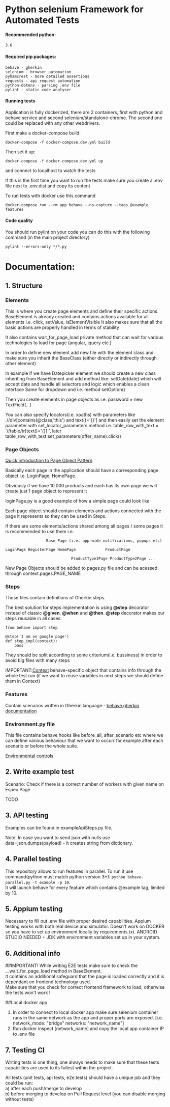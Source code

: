 # Python selenium Framework for Automated Tests

#### Recommended python:
    3.6
#### Required pip packages:

    behave - gherkin
    selenium - browser automation
    pyhamcrest - more detailed assertions
    requests - api request automation
    python-dotenv - parsing .env file
    pylint - static code analyser

#### Running tests

Application is fully dockerized, there are 2 containers, first with python and behave service and second selenium/standalone-chrome.
The second one could be replaced with any other webdrivers.

First make a docker-compose build:
  
    docker-compose -f docker-compose.dev.yml build

Then set it up:
   
    docker-compose -f docker-compose.dev.yml up

and connect to localhost to watch the tests

If this is the first time you want to run the tests make sure you create a .env file next to .env.dist and copy its content

To run tests with docker use this command

    docker-compose run --rm app behave --no-capture --tags @example features
    
#### Code quality

You should run pylint on your code you can do this with the following command (in the main project directory)

    pylint --errors-only */*.py

# Documentation:

## 1. Structure

### Elements
This is where you create page elements and define their specific actions.
BaseElement is already created and contains actions available for all elements i.e. click, setValue, isElementVisible
It also makes sure that all the basic actions are properly handled in terms of stability

It also contains wait_for_page_load private method that can wait for various technologies to load for page 
(angular, jquery etc.)

In order to define new element add new file with the element class and make sure you inherit the BaseClass (either
directly or indirectly through other element)

In example if we have Datepicker element we should create a new class inheriting from BaseElement and add method like:
setDate(date) which will accept date and handle all selectors and logic which enables a clean interface
Same for dropdown and i.e. method setOption()

Then you create elements in page objects as i.e. password = new TextField(...)

You can also specify locators(i.e. xpaths) with parameters like .//div[contains(@class,'this') and text()='{}']
and then easily set the element parameter with set_locator_parameters method
i.e. table_row_with_text = '//table/tr[text()='{}]'', later table_row_with_text.set_parameters(offer_name).click()

### Page Objects
[Quick introduction to Page Object Pattern](https://www.pluralsight.com/guides/getting-started-with-page-object-pattern-for-your-selenium-tests)

Basically each page in the application should have a corresponding page object i.e. LoginPage, HomePage.

Obviously if we have 10.000 products and each has its own page we will create just 1 page object to represent it

loginPage.py is a good example of how a simple page could look like

Each page object should contain elements and actions connected with the page it represents so they can be used in Steps.

If there are some elements/actions shared among all pages / some pages it is recommended to use them i.e.

                      Base Page (i.e. app-wide notifications, popups etc)

    LoginPage RegisterPage HomePage             ProductPage

                                 ProductType1Page ProductType2Page ...

New Page Objects should be added to pages.py file and can be acessed through context.pages.PAGE_NAME

### Steps
Those files contain definitions of Gherkin steps.

The best solution for steps implementation is using **@step** decorator instead of classic **@given**, **@when** and **@then**. **@step** decorator makes our steps reusable in all  cases. 


    from behave import step
    
    @step('I am on google page')
    def step_impl(context):
        pass

They should be split according to some criterium(i.e. bussiness) in order to avoid big files with many steps

IMPORTANT:[Context](https://pythonhosted.org/behave/context_attributes.html) behave-specific object that contains info
through the whole test run (if we want to reuse variables in next steps we should define them in Context)

### Features
Contain scenarios written in Gherkin language - [behave gherkin documentation](http://pythonhosted.org/behave/philosophy.html#the-gherkin-language)

### Environment.py file
This file contains behave hooks like before_all, after_scenario etc where we can define various behaviour that we want
to occurr for example after each scenario or before the whole suite.

[Environmental controls](http://pythonhosted.org/behave/tutorial.html#environmental-controls)

## 2. Write example test

Scenario: Check if there is a correct number of workers with given name on Espeo Page

TODO

## 3. API testing
Examples can be found in exampleApiSteps.py file.

Note: In case you want to send json with nulls use data=json.dumps(payload) - it creates string from dictionary.

## 4. Parallel testing

This repository allows to run features in parallel. To run it use command(python must match python version 3+): `python behave-parallel.py -t example -p 10`.  
It will launch behave for every feature which contains @example tag, limited by 10.

## 5. Appium testing

Necessary to fill out .env file with proper desired capabilities. 
Appium testing works with both real device and simulator. 
Doesn't work on DOCKER so you have to set up environment locally by requirements.txt.
ANDROID STUDIO NEEDED + JDK with environment variables set up in your system.

## 6. Additional info

##IMPORTANT! 
While writing E2E tests make sure to check the __wait_for_page_load method in BaseElement.  
It contains an additional safeguard that the page is loaded correctly and it is dependant on frontend technology used.  
Make sure that you check for correct frontend framework to load, otherwise the tests won't work !

##Local docker app
1. In order to connect to local docker app make sure selenium container runs in the same network as the app
and proper ports are exposed.
[i.e. network_mode: "bridge" networks: "network_name"]
2. Run docker inspect [network_name] and copy the local app container IP to .env file


## 7. Testing CI

Writing tests is one thing, one always needs to make sure that these tests capabilities are used to its fullest within the project.

All tests (unit tests, api tests, e2e tests) should have a unique job and they could be run:  
a) after each push/merge to develop  
b) before merging to develop on Pull Request level (you can disable merging without tests)